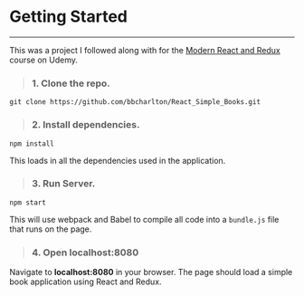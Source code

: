# Getting Started
___

This was a project I followed along with for the [Modern React and Redux](https://www.udemy.com/react-redux/learn/v4/overview) course on Udemy.

> ### 1. Clone the repo.

```shell
git clone https://github.com/bbcharlton/React_Simple_Books.git
```

> ### 2. Install dependencies.

```shell
npm install
```

This loads in all the dependencies used in the application.

> ### 3. Run Server.

```shell
npm start
```

This will use webpack and Babel to compile all code into a `bundle.js` file that runs on the page.

> ### 4. Open localhost:8080

Navigate to **localhost:8080** in your browser. The page should load a simple book application using React and Redux.
